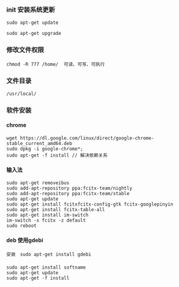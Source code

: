 
### init 安装系统更新
    
    sudo apt-get update

    sudo apt-get upgrade

### 修改文件权限
    chmod -R 777 /home/  可读、可写、可执行

### 文件目录
    /usr/local/

### 软件安装
#### chrome
    wget https://dl.google.com/linux/direct/google-chrome-stable_current_amd64.deb
    sudo dpkg -i google-chrome*; 
    sudo apt-get -f install // 解决依赖关系

#### 输入法
    sudo apt-get removeibus
    sudo add-apt-repository ppa:fcitx-team/nightly
    sudo add-apt-repository ppa:fcitx-team/stable
    sudo apt-get update
    sudo apt-get install fcitxfcitx-config-gtk fcitx-googlepinyin
    sudo apt-get install fcitx-table-all
    sudo apt-get install im-switch
    im-switch -s fcitx -z default
    sudo reboot

#### deb 使用gdebi
    安装　sudo apt-get install gdebi

#### 
    sudo apt-get install softname
    sudo apt-get update
    sudo apt-get -f install